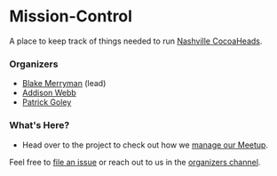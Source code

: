 # Mission-Control

A place to keep track of things needed to run [Nashville CocoaHeads](https://www.meetup.com/Nashville-CocoaHeads).

### Organizers

- [Blake Merryman](https://twitter.com/blakemerryman) (lead)
- [Addison Webb](https://twitter.com/addisonwebb)
- [Patrick Goley](https://twitter.com/bitsbetweenbits)
 
### What's Here?

- Head over to the project to check out how we [manage our Meetup](https://github.com/NashvilleCocoaHeads/Mission-Control/projects/1?).


Feel free to [file an issue](https://github.com/NashvilleCocoaHeads/Mission-Control/issues) or reach out to us in the [organizers channel](https://github.com/orgs/NashvilleCocoaHeads/teams/organizers).
